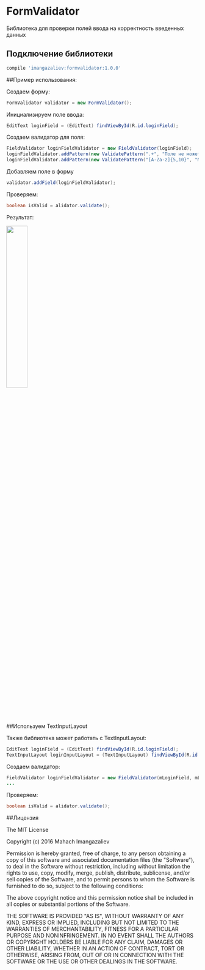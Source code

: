 # FormValidator
Библиотека для проверки полей ввода на корректность введенных данных 

## Подключение библиотеки

```gradle
compile 'imangazaliev:formvalidator:1.0.0'
```

##Пример использования:

Создаем форму:

```java
FormValidator validator = new FormValidator();
```
Инициализируем поле ввода:

```java
EditText loginField = (EditText) findViewById(R.id.loginField);
```

Создаем валидатор для поля:

```java
FieldValidator loginFieldValidator = new FieldValidator(loginField);
loginFieldValidator.addPattern(new ValidatePattern(".+", "Поле не может быть пустым"));
loginFieldValidator.addPattern(new ValidatePattern("[A-Za-z]{5,10}", "Можно использовать только латиницу (5-10)"));
```
Добавляем поле в форму

```java
validator.addField(loginFieldValidator);
```

Проверяем:

```java
boolean isValid = alidator.validate();
```

Результат:

<img src="https://github.com/ImangazalievM/FormValidator/blob/master/screenshots/2.jpg" width="33%">

##Используем TextInputLayout

Также библиотека может работать с TextInputLayout:

```java
EditText loginField = (EditText) findViewById(R.id.loginField);
TextInputLayout loginInputLayout = (TextInputLayout) findViewById(R.id.loginInputLayout);
```
Создаем валидатор:

```java
FieldValidator loginFieldValidator = new FieldValidator(mLoginField, mLoginInputLayout);
...
```
Проверяем:

```java
boolean isValid = alidator.validate();
```

##Лицензия

The MIT License

Copyright (c) 2016 Mahach Imangazaliev 

Permission is hereby granted, free of charge, to any person obtaining a copy of this software and associated documentation files (the "Software"), to deal in the Software without restriction, including without limitation the rights to use, copy, modify, merge, publish, distribute, sublicense, and/or sell copies of the Software, and to permit persons to whom the Software is furnished to do so, subject to the following conditions:

The above copyright notice and this permission notice shall be included in all copies or substantial portions of the Software.

THE SOFTWARE IS PROVIDED "AS IS", WITHOUT WARRANTY OF ANY KIND, EXPRESS OR IMPLIED, INCLUDING BUT NOT LIMITED TO THE WARRANTIES OF MERCHANTABILITY, FITNESS FOR A PARTICULAR PURPOSE AND NONINFRINGEMENT. IN NO EVENT SHALL THE AUTHORS OR COPYRIGHT HOLDERS BE LIABLE FOR ANY CLAIM, DAMAGES OR OTHER LIABILITY, WHETHER IN AN ACTION OF CONTRACT, TORT OR OTHERWISE, ARISING FROM, OUT OF OR IN CONNECTION WITH THE SOFTWARE OR THE USE OR OTHER DEALINGS IN THE SOFTWARE.
